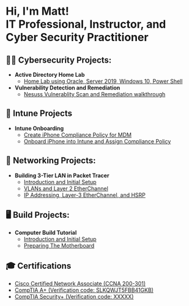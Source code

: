 <h1>Hi, I'm Matt! <br/>IT Professional</a>, Instructor</a>, and Cyber Security Practitioner</a></h1>

<h2>👨‍💻 Cybersecurity Projects:</h2>

- <b>Active Directory Home Lab </b>
  - [Home Lab using Oracle, Server 2019, Windows 10, Power Shell](https://github.com/GSecAwareness/CreateActiveDirectoryLab)
- <b>Vulnerability Detection and Remediation</b>
  - [Nesuss Vulnerablity Scan and Remediation walkthrough]()
  
<h2>🤖 Intune Projects </h2>

- <b>Intune Onboarding </b>
  - [Create iPhone Compliance Policy for MDM](https://github.com/GSecAwareness/iOSCompliancePolicy/tree/main)
  - [Onboard iPhone into Intune and Assign Compliance Policy](https://github.com/GSecAwareness/CreateActiveDirectoryLab)

<h2>🏫 Networking Projects:</h2>

- <b>Building 3-Tier LAN in Packet Tracer</b>  
  - [Introduction and Initial Setup](https://github.com/GSecAwareness/LAN/blob/main/README.md)  
  - [VLANs and Layer 2 EtherChannel](https://github.com/GSecAwareness/LAN/edit/main/part2/part2.md)
  - [IP Addressing, Layer-3 EtherChannel, and HSRP](https://github.com/GSecAwareness/LAN/blob/main/part3/part3.md)

<h2>🖥️ Build Projects:</h2>

- <b>Computer Build Tutorial</b>
   - [Introduction and Initial Setup](https://github.com/GSecAwareness/ComputerBuild/blob/main/README.md)
   - [Preparing The Motherboard](https://github.com/GSecAwareness/ComputerBuild/blob/main/part2/s2-mobo.md)
  





<h2>🎓 Certifications</h2>

- [Cisco Certified Network Associate (CCNA 200-301)](https://cp.certmetrics.com/cisco/en/public/verify/credential/ad1896b77896473eb8526f15b658ba1f)
- [CompTIA A+   (Verification code: SLKQWJT5FBB41GKB) ](http://verify.CompTIA.org)
- [CompTIA Security+   (Verification code: XXXXX) ](http://verify.CompTIA.org)





<!--
**insert repository name here** is a ✨ _special_ ✨ repository because its `README.md` (this file) appears on your GitHub profile.

Here are some ideas to get you started:

- 🔭 I’m currently working on ...
- 🌱 I’m currently learning ...
- 👯 I’m looking to collaborate on ...
- 🤔 I’m looking for help with ...
- 💬 Ask me about ...
- 📫 How to reach me: ...
- 😄 Pronouns: ...
- ⚡ Fun fact: ...
-->
